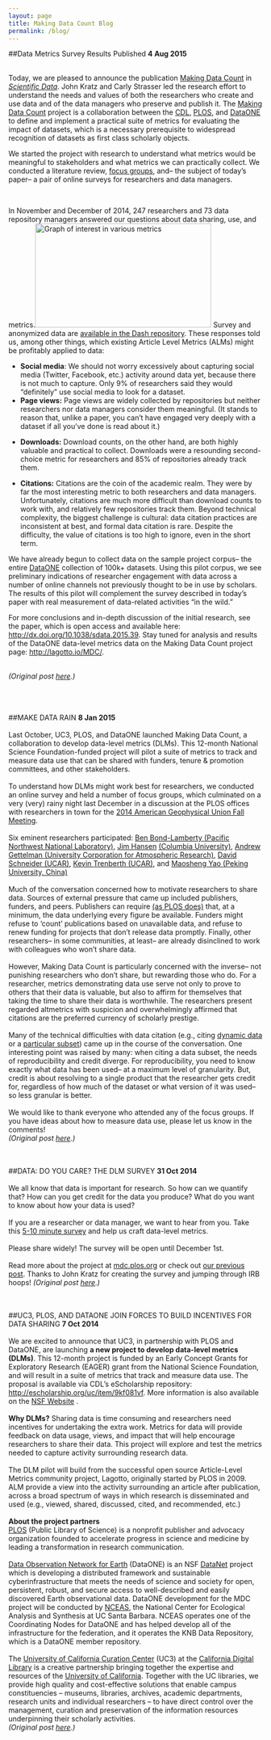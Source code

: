 ```yaml
---
layout: page
title: Making Data Count Blog
permalink: /blog/
---
```

##Data Metrics Survey Results Published
**4 Aug 2015**
<br><br>
<p>Today, we are pleased to announce the publication <a href="http://dx.doi.org/10.1038/sdata.2015.39">Making Data Count</a> in <a href="http://www.nature.com/sdata/"><i>Scientific Data</i></a>. John Kratz and Carly Strasser led the research effort to understand the needs and values of both the researchers who create and use data and of the data managers who preserve and publish it. The <a href="http://mdc.lagotto.io">Making Data Count</a> project is a collaboration between the <a href="http://www.cdlib.org/">CDL</a>, <a href="https://www.plos.org/">PLOS</a>, and <a href="https://www.dataone.org/">DataONE</a> to define and implement a practical suite of metrics for evaluating the impact of datasets, which is a necessary prerequisite to widespread recognition of datasets as first class scholarly objects.</p>
<p>We started the project with research to understand what metrics would be meaningful to stakeholders and what metrics we can practically collect. We conducted a literature review, <a href="http://datapub.cdlib.org/2015/01/08/make-data-rain/">focus groups</a>, and– the subject of today’s paper–  a pair of online surveys for researchers and data managers.</p>
<br>
<p>In November and December of 2014, 247 researchers and 73 data repository managers answered our questions about data sharing, use, and metrics.<img class="alignright wp-image-2336" src="https://datapub.files.wordpress.com/2015/08/postfigure.png?w=349&#038;h=206" alt="Graph of interest in various metrics" width="349" height="206" /> Survey and anonymized data are <a href="http://dash.ucop.edu/xtf/view?docId=ucop/ark%2B%3Db5060%3Dd8h59d/mrt-datacite.xml">available in the Dash repository</a>. These responses told us, among other things, which existing Article Level Metrics (ALMs) might be profitably applied to data:</p>
<ul>
<li><b>Social media</b>: We should not worry excessively about capturing social media (Twitter, Facebook, etc.) activity around data yet, because there is not much to capture. Only 9% of researchers said they would “definitely” use social media to look for a dataset.</li>
<li><b>Page views:</b> Page views are widely collected by repositories but neither researchers nor data managers consider them meaningful. (It stands to reason that, unlike a paper, you can&#8217;t have engaged very deeply with a dataset if all you&#8217;ve done is read about it.)</li>
</ul>
<ul>
<li><b>Downloads:</b> Download counts, on the other hand, are both highly valuable and practical to collect. Downloads were a resounding second-choice metric for researchers and 85% of repositories already track them.</li>
</ul>
<ul>
<li><b>Citations:</b> Citations are the coin of the academic realm. They were by far the most interesting metric to both researchers and data managers. Unfortunately, citations are much more difficult than download counts to work with, and relatively few repositories track them. Beyond technical complexity, the biggest challenge is cultural: data citation practices are inconsistent at best, and formal data citation is rare. Despite the difficulty, the value of citations is too high to ignore, even in the short term.</li>
</ul>
<p>We have already begun to collect data on the sample project corpus– the entire <a href="https://www.dataone.org/">DataONE</a> collection of 100k+ datasets. Using this pilot corpus, we see preliminary indications of researcher engagement with data across a number of online channels not previously thought to be in use by scholars. The results of this pilot will complement the survey described in today’s paper with real measurement of data-related activities “in the wild.”</p>
<p>For more conclusions and in-depth discussion of the initial research, see the paper, which is open access and available here: <a href="http://dx.doi.org/10.1038/sdata.2015.39">http://dx.doi.org/10.1038/sdata.2015.39</a>. Stay tuned for analysis and results of the DataONE data-level metrics data on the Making Data Count project page: <a href="http://lagotto.io/MDC/">http://lagotto.io/MDC/</a>.</p> 
<br>
<i>(Original post <a href="http://datapub.cdlib.org/2015/08/04/2334/" target="_blank">here</a>.)</i>


<br><br><br>
##MAKE DATA RAIN
**8 Jan 2015**
<br><br>
Last October, UC3,  PLOS, and DataONE launched Making Data Count, a collaboration to develop data-level metrics (DLMs). This 12-month National Science Foundation-funded project will pilot a suite of metrics to track and measure data use that can be shared with funders, tenure & promotion committees, and other stakeholders.
<br><br>
To understand how DLMs might work best for researchers, we conducted an online survey and held a number of focus groups, which culminated on a very (very) rainy night last December in a discussion at the PLOS offices with researchers in town for the <a href="http://fallmeeting.agu.org/2014/" target="_blank">2014 American Geophysical Union Fall Meeting</a>.
<br><br>
Six eminent researchers participated: <a href="http://www.globalchange.umd.edu/staff/bpbond/" target="_blank">Ben Bond-Lamberty </a> <a href="http://www.pnl.gov/" target="_blank">(Pacific Northwest National Laboratory)</a>, <a href="http://www.columbia.edu/~jeh1/" target="_blank">Jim Hansen</a> <a href="http://www.columbia.edu/" target="_blank">(Columbia University)</a>, <a href="http://www.cgd.ucar.edu/staff/andrew/" target="_blank">Andrew Gettelman </a> <a href="http://www2.ucar.edu/" target="_blank">(University Corporation for Atmospheric Research)</a>, <a href="http://www.cgd.ucar.edu/staff/dschneid/" target="_blank"> David Schneider </a> <a href="http://www2.ucar.edu/" target="_blank">(UCAR)</a>, <a href="http://www.cgd.ucar.edu/staff/trenbert/" target="_blank"> Kevin Trenberth </a> <a href="http://www2.ucar.edu//" target="_blank">(UCAR)</a>, and <a href="http://openwetware.org/wiki/Yao-Lab:Lab_member#Principal_Investigator" target="_blank"> Maosheng Yao </a> <a href="http://english.pku.edu.cn/" target="_blank">(Peking University, China)</a>
<br><br>
Much of the conversation concerned how to motivate researchers to share data. Sources of external pressure that came up included publishers, funders, and peers. Publishers can require <a href="http://blogs.plos.org/everyone/2014/02/24/plos-new-data-policy-public-access-data-2/" target="_blank">(as PLOS does)</a> that, at a minimum, the data underlying every figure be available. Funders might refuse to ‘count’ publications based on unavailable data, and refuse to renew funding for projects that don’t release data promptly. Finally, other researchers– in some communities, at least– are already disinclined to work with colleagues who won’t share data.
<br><br>
However, Making Data Count is particularly concerned with the inverse– not punishing researchers who don’t share, but rewarding those who do. For a researcher, metrics demonstrating data use serve not only to prove to others that their data is valuable, but also to affirm for themselves that taking the time to share their data is worthwhile. The researchers present regarded altmetrics with suspicion and overwhelmingly affirmed that citations are the preferred currency of scholarly prestige.
<br><br>
Many of the technical difficulties with data citation (e.g., citing <a href="http://datapub.cdlib.org/datacitation/#DynamicData" target="_blank">dynamic data</a> or a <a href="http://datapub.cdlib.org/datacitation/#DeepCitation" target="_blank">particular subset</a>) came up in the course of the conversation. One interesting point was raised by many: when citing a data subset, the needs of reproducibility and credit diverge. For reproducibility, you need to know exactly what data has been used– at a maximum level of granularity. But, credit is about resolving to a single product that the researcher gets credit for, regardless of how much of the dataset or what version of it was used– so less granular is better.
<br><br>
We would like to thank everyone who attended any of the focus groups. If you have ideas about how to measure data use, please let us know in the comments!
<br>
<i>(Original post <a href="http://datapub.cdlib.org/2015/01/08/make-data-rain/" target="_blank">here</a>.)</i>
<br><br><br>

##DATA: DO YOU CARE? THE DLM SURVEY
**31 Oct 2014**
<br><br>
We all know that data is important for research. So how can we quantify that? How can you get credit for the data you produce? What do you want to know about how your data is used?
<br><br>
If you are a researcher or data manager, we want to hear from you. Take this <a href="https://www.surveymonkey.com/s/makedatacount" target="_blank">5-10 minute survey</a> and help us craft data-level metrics.
<br><br>
Please share widely! The survey will be open until December 1st.
<br><br>
Read more about the project at <a href="htp://mdc.plos.org" target="_blank">mdc.plos.org</a> or check out <a href="http://datapub.cdlib.org/2014/10/07/uc3-plos-and-dataone-join-forces-to-build-incentives-for-data-sharing/" target="_blank">our previous post</a>. Thanks to John Kratz for creating the survey and jumping through IRB hoops!
<i>(Original post <a href="http://datapub.cdlib.org/2014/10/31/data-do-you-care-the-dlm-survey/" target="_blank">here</a>.)</i>
<br><br><br>

##UC3, PLOS, AND DATAONE JOIN FORCES TO BUILD INCENTIVES FOR DATA SHARING
**7 Oct 2014**
<br><br> 
We are excited to announce that UC3, in partnership with PLOS and DataONE, are launching **a new project to develop data-level metrics (DLMs)**. This 12-month project is funded by an Early Concept Grants for Exploratory Research (EAGER) grant from the National Science Foundation, and will result in a suite of metrics that track and measure data use. The proposal is available via CDL’s eScholarship repository: http://escholarship.org/uc/item/9kf081vf. More information is also available on the <a href="http://www.nsf.gov/awardsearch/showAward?AWD_ID=1448821&HistoricalAwards=false" target="_blank">NSF Website</a> .
<br><br>
**Why DLMs?** Sharing data is time consuming and researchers need incentives for undertaking the extra work. Metrics for data will provide feedback on data usage, views, and impact that will help encourage researchers to share their data. This project will explore and test the metrics needed to capture activity surrounding research data.
<br><br>
The DLM pilot will build from the successful open source Article-Level Metrics community project, Lagotto, originally started by PLOS in 2009. ALM provide a view into the activity surrounding an article after publication, across a broad spectrum of ways in which research is disseminated and used (e.g., viewed, shared, discussed, cited, and recommended, etc.)
<br><br>
**About the project partners**
<br>
<a href="http://plos.org" target="_blank">PLOS</a> (Public Library of Science) is a nonprofit publisher and advocacy organization founded to accelerate progress in science and medicine by leading a transformation in research communication.
<br><br>
<a href="http://dataone.org" target="_blank">Data Observation Network for Earth</a> (DataONE) is an NSF <a href="http://en.wikipedia.org/wiki/Datanet" target="_blank">DataNet</a> project which is developing a distributed framework and sustainable cyberinfrastructure that meets the needs of science and society for open, persistent, robust, and secure access to well-described and easily discovered Earth observational data. DataONE development for the MDC project will be conducted by <a href="http://www.nceas.ucsb.edu" target="_blank">NCEAS</a>, the National Center for Ecological Analysis and Synthesis at UC Santa Barbara. NCEAS operates one of the Coordinating Nodes for DataONE and has helped develop all of the infrastructure for the federation, and it operates the KNB Data Repository, which is a DataONE member repository.
<br><br>
The <a href="http://cdlib.org/services/uc3" target="_blank">University of California Curation Center</a> (UC3) at the <a href="http://cdlib.org" target="_blank">California Digital Library</a> is a creative partnership bringing together the expertise and resources of the <a href="http://universityofcalifornia.edu" target="_blank">University of California</a>. Together with the UC libraries, we provide high quality and cost-effective solutions that enable campus constituencies – museums, libraries, archives, academic departments, research units and individual researchers – to have direct control over the management, curation and preservation of the information resources underpinning their scholarly activities.
<br>
<i>(Original post <a href="http://datapub.cdlib.org/2014/10/07/uc3-plos-and-dataone-join-forces-to-build-incentives-for-data-sharing/" target="_blank">here</a>.)</i>
<br><br><br>


